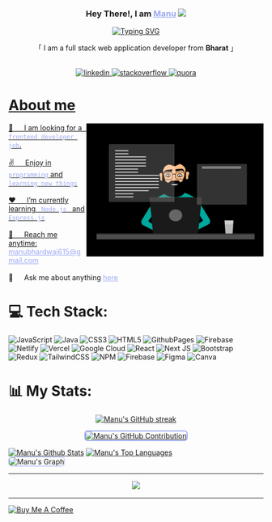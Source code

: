 <!-- Intro  -->
<h3 align="center">
   Hey There!, I am
                <b><a target="_blank" href="https://codingwhisperer.web.app/" style="color:#9DAAF2">Manu</a>  <img src="https://media.giphy.com/media/hvRJCLFzcasrR4ia7z/giphy.gif" width="28">
</b>
</h3>
<p align="center">
  <a href="https://github.com/Manubhardwaj001"><a href="https://git.io/typing-svg"><img src="https://readme-typing-svg.demolab.com?font=Poppins&weight=600&pause=1003&center=true&vCenter=true&color=7C3DFF96&random=false&width=435&height=52&lines=Frontend+Developer;Tech+Enthusiast" alt="Typing SVG" /></a></a>
</p>
<p align="center">     
    「 I am a full stack web application developer from <b>Bharat</b> 」
    <br>
    <br>
</p>

<p align="center">
<a href="https://codingwhisperer.web.app/">
<img src="https://img.shields.io/badge/LinkedIn-%230077B5.svg?logo=linkedin&logoColor=white" alt="linkedin">
<a href="https://codingwhisperer.web.app/">
<img src="https://img.shields.io/badge/-Stackoverflow-FE7A16?logo=stack-overflow&logoColor=white" alt="stackoverflow">
<a href="https://codingwhisperer.web.app/">
<img src="https://img.shields.io/badge/Quora-%23B92B27.svg?logo=Quora&logoColor=white" alt="quora">
</p>

<!-- About Section -->

# About me

<p>
 <img align="right" width="350" src="./assets/frontenddev.gif" alt="Animated" />
👯 &emsp; I am looking for a <code style="color:#9DAAF2"> frontend developer job</code>.<br/><br/>
✌️ &emsp; Enjoy in <code style="color:#9DAAF2">programming</code> and <code style="color:#9DAAF2">learning new things</code> <br/><br/>
❤️ &emsp; I’m currently learning <code style="color:#9DAAF2"> Node.js </code> and <code style="color:#9DAAF2">Express.js</code><br/><br/>
📧 &emsp; Reach me anytime:<a style="color:#9DAAF2" href="mailto=manubhardwaj615@gmail.com"> manubhardwaj615@gmail.com</a><br/><br/>
💬 &emsp; Ask me about anything <a style="color:#9DAAF2" href="https://github.com/Manubhardwaj001/Manubhardwaj001/issues">here</a>
</p>

# 💻 Tech Stack:
![JavaScript](https://img.shields.io/badge/javascript-%23323330.svg?style=flat-square&logo=javascript&logoColor=%23F7DF1E) ![Java](https://img.shields.io/badge/java-%23ED8B00.svg?style=flat-square&logo=openjdk&logoColor=white) ![CSS3](https://img.shields.io/badge/css3-%231572B6.svg?style=flat-square&logo=css3&logoColor=white) ![HTML5](https://img.shields.io/badge/html5-%23E34F26.svg?style=flat-square&logo=html5&logoColor=white) ![GithubPages](https://img.shields.io/badge/github%20pages-121013?style=flat-square&logo=github&logoColor=white) ![Firebase](https://img.shields.io/badge/firebase-%23039BE5.svg?style=flat-square&logo=firebase) ![Netlify](https://img.shields.io/badge/netlify-%23000000.svg?style=flat-square&logo=netlify&logoColor=#00C7B7) ![Vercel](https://img.shields.io/badge/vercel-%23000000.svg?style=flat-square&logo=vercel&logoColor=white) ![Google Cloud](https://img.shields.io/badge/GoogleCloud-%234285F4.svg?style=flat-square&logo=google-cloud&logoColor=white) ![React](https://img.shields.io/badge/react-%2320232a.svg?style=flat-square&logo=react&logoColor=%2361DAFB) ![Next JS](https://img.shields.io/badge/Next-black?style=flat-square&logo=next.js&logoColor=white) ![Bootstrap](https://img.shields.io/badge/bootstrap-%238511FA.svg?style=flat-square&logo=bootstrap&logoColor=white) ![Redux](https://img.shields.io/badge/redux-%23593d88.svg?style=flat-square&logo=redux&logoColor=white) ![TailwindCSS](https://img.shields.io/badge/tailwindcss-%2338B2AC.svg?style=flat-square&logo=tailwind-css&logoColor=white) ![NPM](https://img.shields.io/badge/NPM-%23CB3837.svg?style=flat-square&logo=npm&logoColor=white) ![Firebase](https://img.shields.io/badge/Firebase-039BE5?style=flat-square&logo=Firebase&logoColor=white) ![Figma](https://img.shields.io/badge/figma-%23F24E1E.svg?style=flat-square&logo=figma&logoColor=white) ![Canva](https://img.shields.io/badge/Canva-%2300C4CC.svg?style=flat-square&logo=Canva&logoColor=white)
# 📊 My Stats:


<p align="center">
  <a href="https://github.com/Manubhardwaj001" >
    <img src="https://github-readme-streak-stats.herokuapp.com/?user=Manubhardwaj001&theme=codeSTACKr&border=9DAAF2" alt="Manu's GitHub streak"/>
  </a>
</p>

<p align="center">
  <a href="https://github.com/Manubhardwaj001">
    <img style="border: 2px solid #9DAAF2; border-radius: 6px;" src="https://github-profile-summary-cards.vercel.app/api/cards/profile-details?username=Manubhardwaj001&theme=codeSTACKr" alt="Manu's GitHub Contribution"/>
  </a>
</p>

<a> 
    <a href="https://github.com/Manubhardwaj001"><img alt="Manu's Github Stats" src="https://denvercoder1-github-readme-stats.vercel.app/api?username=Manubhardwaj001&show_icons=true&count_private=true&border_color=9DAAF2&bg_color=09131B&title_color=FF652F&icon_color=F8D866&text_color=FFFFFF" height="192px" width="49.5%"/></a>
  <a href="https://github.com/Manubhardwaj001"><img alt="Manu's Top Languages" src="https://denvercoder1-github-readme-stats.vercel.app/api/top-langs/?username=Manubhardwaj001&langs_count=8&layout=compact&border_color=9DAAF2&bg_color=09131B&text_color=FFFFFF&title_color=FF652F&icon_color=F8D866" height="192px" width="49.5%"/></a>
  <br/>
</a>

<!-- ![Manu's Graph](https://github-readme-activity-graph.vercel.app/graph?username=Manubhardwaj001&custom_title=Manu's%20GitHub%20Activity%20Graph&bg_color=0D1117&color=9DAAF2&line=9DAAF2&point=9DAAF2&area_color=FFFFFF&title_color=FFFFFF&area=true) -->
<img src="https://github-readme-activity-graph.vercel.app/graph?username=Manubhardwaj001&custom_title=Manu's%20GitHub%20Activity%20Graph&bg_color=09131B&color=9DAAF2&line=FF652F&point=9DAAF2&area_color=FF652F&title_color=FF652F&area=true" alt="Manu's Graph" style="border: 1px solid #9DAAF2; border-radius: 6px;" />

---
<p align="center">
<img src="https://quotes-github-readme.vercel.app/api?type=horizontal&theme=radical">
</p>

---
<a align="center" href="https://www.buymeacoffee.com/manubhardwaj001" target="_blank"><img src="https://cdn.buymeacoffee.com/buttons/v2/default-yellow.png" alt="Buy Me A Coffee" style="height: 60px !important;width: 217px !important;" ></a>
